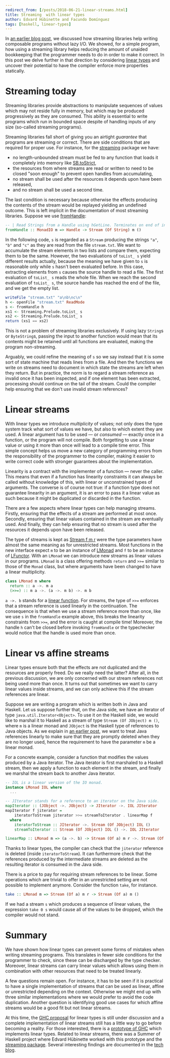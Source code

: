 ```yaml
---
redirect_from: [/posts/2018-06-21-linear-streams.html]
title: Streaming  with linear types
author: Edvard Hübinette and Facundo Domínguez
tags: [haskell, linear-types]
---
```


In
[an earlier blog post](http://www.tweag.io/posts/2017-07-27-streaming-programs.html),
we discussed how streaming libraries
help writing composable programs without lazy I/O. We showed, for
a simple program, how using a streaming library helps reducing the
amount of unaided bookkeeping that the programmer needs to do in order
to make it correct. In this post we delve further in that direction
by considering
[linear types](http://www.tweag.io/posts/2017-03-13-linear-types.html)
and uncover their potential to have the compiler enforce more
properties statically.

# Streaming today

Streaming libraries provide abstractions to manipulate
sequences of values which may not reside fully in memory, but which
may be produced progressively as they are consumed. This ability is
essential to write programs which run in bounded space despite of
handling inputs of any size (so-called streaming programs).

Streaming libraries fall short of giving you an airtight _guarantee_
that programs are streaming or correct.
There are side conditions that are required for proper use. For instance,
for the [streaming](http://www.stackage.org/package/streaming) package we
have:

- no length-unbounded stream must be fed to any function that loads it
  completely into memory like
  [SB.toStrict](https://www.stackage.org/haddock/lts/streaming-bytestring/Data-ByteString-Streaming-Char8.html#v:toStrict),
- the resources from where streams are read or written to need to
  be closed "soon enough" to prevent open handles from accumulating,
- no stream shall be used after the resources it depends upon have
  been released,
- and no stream shall be used a second time.

The last condition is necessary because otherwise the effects producing
the contents of the stream would be replayed yielding an undefined outcome.
This is left implicit in the documentation of most streaming libraries.
Suppose we use
[fromHandle](https://www.stackage.org/haddock/lts-9.4/streaming-0.1.4.5/Streaming-Prelude.html#v:fromHandle):

```haskell
-- | Read Strings from a Handle using hGetLine. Terminates on end of input.
fromHandle :: MonadIO m => Handle -> Stream (Of String) m ()
```

In the following code, `s` is regarded as a `Stream` producing the strings `"a"`,
`"b"` and `"c"` as they are read from the file `stream.txt`.
We want to accumulate the stream elements in two lists
and compare them, expecting them to be the same. However, the two
evaluations of `toList_ s` yield different results actually, because
the meaning we have given to `s` is reasonable only while `s` hasn't been evaluated before.
In this case, extracting elements from `s` causes the source handle
to read a file. The first evaluation of `toList_ s` reads the whole
file. When we reach the second evaluation of `toList_ s`, the
source handle has reached the end of the file, and we get the empty
list.

```haskell
writeFile "stream.txt" "a\nb\nc\n"
h <- openFile "stream.txt" ReadMode
s <- fromHandle h
xs1 <- Streaming.Prelude.toList_ s
xs2 <- Streaming.Prelude.toList_ s
return (xs1 == xs2)
```

This is not a problem of streaming libraries exclusively. If using lazy
`String`s or `ByteString`s, passing the input to another
function would mean that its contents might be retained until all
functions are evaluated, making the program non-streaming.

Arguably, we could refine the meaning of `s` so we say instead that
it is some sort of state machine that reads lines from a file. And
then the functions we write on streams need to document in which state
the streams are left when they return. But in practice, the norm is to
regard a stream reference as invalid once it has been inspected, and if
one element has been extracted, processing should continue on the tail
of the stream. Could the compiler help ensuring that we don't use
invalid stream references?

# Linear streams

With linear types we introduce _multiplicity_ of values; not only does
the type system track what sort of values we have, but also to which
extent they are used. A linear argument has to be used — or
_consumed_ — exactly once in a function, or the program will not
compile. Both forgetting to use a linear value or using it
more than once will lead to a compile time error. This simple concept
helps us move a new category of programming errors from the
responsibility of the programmer to the compiler, making it easier
to write correct code with stronger guarantees about the implementation.

Linearity is a contract with the implementer of a function — never the
caller. This means that even if a function has linearity constraints it
can always be called without knowledge of this, with linear or
unconstrained types of arguments. The converse is of course not true:
if a function type does not guarantee linearity in an argument, it is
an error to pass it a linear value as such because it might be duplicated
or discarded in the function.

There are a few aspects where linear types can help managing streams.
Firstly, ensuring that the effects of a stream are performed at most
once. Secondly, ensuring that linear values contained in the stream are
eventually used. And finally, they can help ensuring that no stream is
used after the resources it depends upon have been released.

The type of streams is kept as
[Stream f m r](https://www.stackage.org/haddock/lts-9.17/streaming-0.1.4.5/Streaming-Internal.html#t:Stream)
were the type parameters
have almost the same meaning as for unrestricted streams. Most functions
in the new interface expect `m` to be an instance of [LMonad](https://github.com/m0ar/safe-streaming/blob/master/src/Control/Monad/LMonad.hs) and `f`
to be an instance of [LFunctor](https://github.com/m0ar/safe-streaming/blob/master/src/Data/Functor/LFunctor.hs).
With an `LMonad` we can introduce new streams as linear values in our
programs.
`LMonad` is a class offering methods `return` and `>>=` similar to those of
the `Monad` class, but where arguments have been changed to have a
linear multiplicity.

```haskell
class LMonad m where
  return :: a ->. m a
  (>>=) :: m a ->. (a ->. m b) ->. m b
```

`a ->. b` stands for a [linear function](https://github.com/ghc-proposals/ghc-proposals/pull/111).
For streams, the type of `>>=` enforces that a stream reference is
used linearly in the continuation. The consequence is that when
we use a stream reference more than once, like we use `s` in the `fromHandle`
example above, this breaks the linearity constraints from `>>=`, and the
error is caught at compile time!
Moreover, the handle `h` can't be closed before invoking `fromHandle` or the
typechecker would notice that the handle is used more than once.

# Linear vs affine streams

Linear types ensure both that the effects are not duplicated and the
resources are properly freed. Do we really need the latter?
After all, in the previous discussion, we are only concerned with our
stream references not being used more than once.
It turns out that sometimes we want to carry linear values inside
streams, and we can only achieve this if the stream references are
linear.

Suppose we are writing a program which is written both in Java and
Haskell. Let us suppose further that, on the Java side, we have an iterator
of type `java.util.Iterator<Object>`. To use it on the Haskell side, we
would like to marshal it to Haskell as a stream of type
`Stream (Of JObject) m ()`, where `m` is a linear monad and `JObject` is
the Haskell type of references to Java objects.
As we explain in
[an earlier post](https://www.tweag.io/posts/2017-11-29-linear-jvm.html),
we want to treat Java references linearly to make sure that they are
promptly deleted when they are no longer used, hence the requirement
to have the parameter `m` be a linear monad.

For a concrete example, consider a function that modifies
the values produced by a Java iterator. The Java iterator is first
marshaled to a Haskell stream, then we apply a function to each
element in the stream, and finally we marshal the stream back to
another Java iterator.

```Haskell
-- IOL is a linear version of the IO monad.
instance LMonad IOL where
  ...

-- JIterator stands for a reference to an iterator on the Java side.
mapIterator :: (JObject ->. JObject) -> JIterator ->. IOL JIterator
mapIterator f jiterator =
    iteratorToStream jiterator >>= streamToIterator . linearMap f
  where
    iteratorToStream :: JIterator ->. Stream (Of JObject) IOL ()
    streamToIterator :: Stream (Of JObject) IOL () ->. IOL JIterator

linearMap :: LMonad m => (a ->. b) -> Stream (Of a) m r ->. Stream (Of b) m r
```

Thanks to linear types, the compiler can check that the `jiterator`
reference is deleted (inside `iteratorToStream`). It can furthermore check
that the references produced by the intermediate streams are
deleted as the resulting iterator is consumed in the Java side.

There is a price to pay for requiring stream references
to be linear. Some operations which are trivial to offer in an
unrestricted setting are not possible to implement anymore.
Consider the function `take`, for instance.

```haskell
take :: LMonad m => Stream (Of a) m r -> Stream (Of a) m ()
```

If we had a stream `s` which produces a sequence of linear values, the
expression `take 0 s` would cause all of the values to be dropped, which
the compiler would not stand.

# Summary

We have shown how linear types can prevent some forms of
mistakes when writing streaming programs. This translates in fewer
side conditions for the programmer to check, since these can
be discharged by the type checker.
Moreover, linear streams can carry linear values which allows using
them in combination with other resources that need to be treated
linearly.

A few questions remain open. For instance, it has to be seen if it
is practical to have a single implementation of streams that can be
used as linear, affine or unrestricted depending on the context.
Otherwise we might end up with three similar implementations where
we would prefer to avoid the code duplication.
Another question is identifying good use cases for which affine
streams would be a good fit but not linear streams.

At this time, the [GHC proposal](https://github.com/ghc-proposals/ghc-proposals/pull/111)
for linear types is still under
discussion and a complete implementation of linear streams still
has a little way to go before becoming a reality.
For those interested, there is a
[prototype of GHC](https://github.com/tweag/ghc/tree/linear-types)
which implements linear types. Related to linear streams,
there was a Summer of Haskell project where Edvard
Hübinette worked with this prototype and the
[streaming package](https://github.com/m0ar/safe-streaming).
Several interesting findings are documented
in the [tech blog](https://m0ar.github.io/safe-streaming/).
